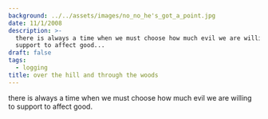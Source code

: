```yaml
---
background: ../../assets/images/no_no_he's_got_a_point.jpg
date: 11/1/2008
description: >-
  there is always a time when we must choose how much evil we are willing to
  support to affect good...
draft: false
tags:
  - logging
title: over the hill and through the woods
---
```

  
there is always a time when we must choose how much evil we are willing to support to affect good.  
